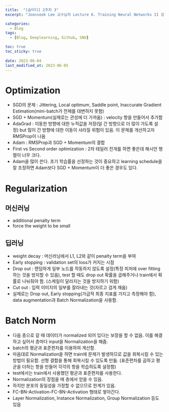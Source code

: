 ```yaml
---
title:  "[숩터디] 2주차 3"
excerpt: "Joonseok Lee 교수님의 Lecture 6. Training Neural Networks II 강의 요약"

categories:
  - Blog
tags:
  - [Blog, Deeplearning, Github, SNU]

toc: true
toc_sticky: true
 
date: 2023-06-04
last_modified_at: 2023-06-05
---
```


# Optimization
- SGD의 문제 : Jittering, Local optimum, Saddle point, Inaccurate Gradient Estimation(mini-batch가 전체를 대변하지 못함)
- SGD + Momentum(실제로는 관성에 더 가까움) : velocity 항을 만들어서 추가함
- AdaGrad : 이동한 방향에 대한 누적값을 저장(덜 간 방향으로 더 많이 가도록 설정) but 많이 간 방향에 대한 이동이 사라질 위험이 있음. 이 문제를 개선하고자 RMSProp이 나옴
- Adam : RMSProp과 SGD + Momentum의 결합
- First vs Second order optimization : 2차 테일러 전개를 하면 좋은데 해시안 행렬이 너무 크다.
- Adam을 많이 쓴다. 초기 학습률을 선정하는 것이 중요하고 learning schedule을 잘 조정하면 Adam보다 SGD + Momentum이 더 좋은 경우도 있다.

# Regularization
##  머신러닝
- additional penalty term
- force the weight to be small
## 딥러닝
- weight decay : 머신러닝에서 L1, L2와 같이 penalty term을 부여
- Early stopping : validation set의 loss가 커지는 시점
- Drop out : 랜덤하게 일부 노드를 작동하지 않도록 설정(특정 피처에 over fitting 하는 것을 방지할 수 있음), test 할 때도 drop out 확률을 곱해주거나 train에서 확률로 나눠줘야 함. (스케일이 달라지는 것을 방지하기 위함)
- Cut out : 입력 이미지의 일부를 잘라내는 것(자르고 검게 채움)
- 실제로는 Drop out, Early stopping(가급적 최종 지표를 가지고 측정해야 함), data augmentation과 Batch Normalization을 사용함.

# Batch Norm
- 다음 층으로 갈 때 데이터가 normalized 되어 있다는 보장을 할 수 없음. 이를 해결하고 싶어서 층마다 input을 Normalization을 해줌.
- batch의 평균과 표준편차를 이용하여 계산함. 
- 마음대로 Normalization을 하면 train에 문제가 발생하므로 값을 회복시킬 수 있는 방법이 필요함. 선형 결합을 통해 회복시킬 수 있도록 만듦. (표준편차를 곱하고 평균을 더하는 항을 만들어 각각의 항을 학습하도록 설정함)
- test에서는 train에서 사용했던 평균과 표준편차를 사용한다.
- Normalization의 장점을 매 층에서 얻을 수 있음.
- 하지만 분포의 동일성을 가정할 수 없으므로 한계가 있음.
- FC-BN-Activation-FC-BN-Activation 형태로 쌓아간다.
- Layer Normalization, Instance Normalization, Group Normalization 등도 있음
